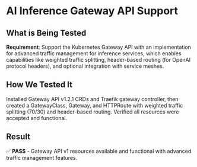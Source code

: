 # AI Inference Gateway API Support

## What is Being Tested

**Requirement**: Support the Kubernetes Gateway API with an implementation for advanced traffic management for inference services, which enables capabilities like weighted traffic splitting, header-based routing (for OpenAI protocol headers), and optional integration with service meshes.

## How We Tested It

Installed Gateway API v1.2.1 CRDs and Traefik gateway controller, then created a GatewayClass, Gateway, and HTTPRoute with weighted traffic splitting (70/30) and header-based routing. Verified all resources were accepted and functional.

## Result

✅ **PASS** - Gateway API v1 resources available and functional with advanced traffic management features.
